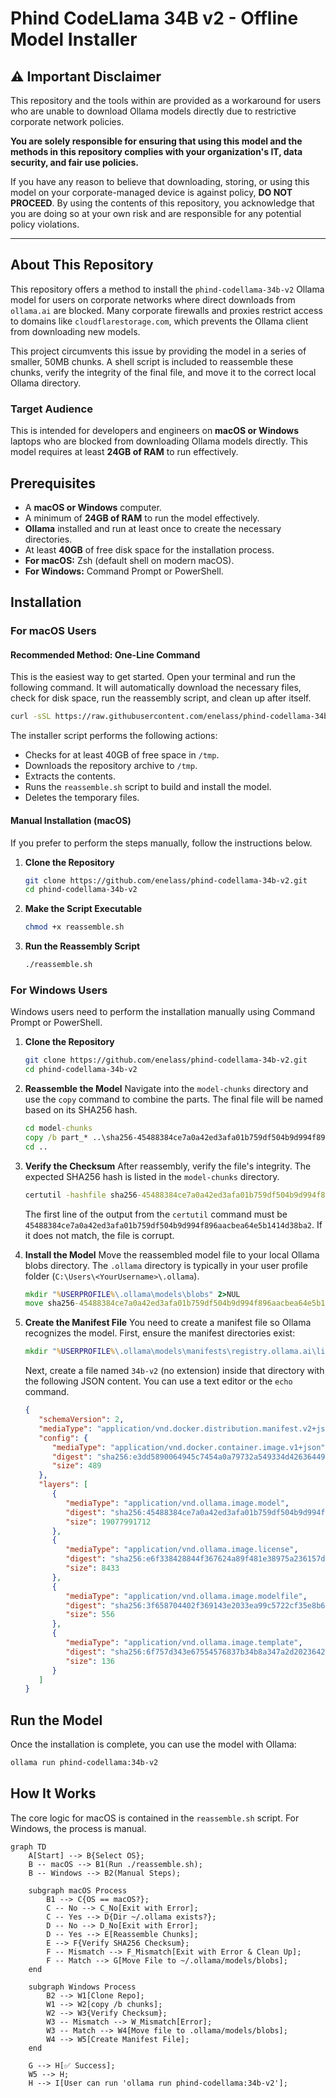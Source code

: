 # Phind CodeLlama 34B v2 - Offline Model Installer

## ⚠️ Important Disclaimer

This repository and the tools within are provided as a workaround for users who are unable to download Ollama models directly due to restrictive corporate network policies. 

**You are solely responsible for ensuring that using this model and the methods in this repository complies with your organization's IT, data security, and fair use policies.** 

If you have any reason to believe that downloading, storing, or using this model on your corporate-managed device is against policy, **DO NOT PROCEED**. By using the contents of this repository, you acknowledge that you are doing so at your own risk and are responsible for any potential policy violations.

---

## About This Repository

This repository offers a method to install the `phind-codellama-34b-v2` Ollama model for users on corporate networks where direct downloads from `ollama.ai` are blocked. Many corporate firewalls and proxies restrict access to domains like `cloudflarestorage.com`, which prevents the Ollama client from downloading new models.

This project circumvents this issue by providing the model in a series of smaller, 50MB chunks. A shell script is included to reassemble these chunks, verify the integrity of the final file, and move it to the correct local Ollama directory.

### Target Audience

This is intended for developers and engineers on **macOS or Windows** laptops who are blocked from downloading Ollama models directly. This model requires at least **24GB of RAM** to run effectively.

## Prerequisites

- A **macOS or Windows** computer.
- A minimum of **24GB of RAM** to run the model effectively.
- **Ollama** installed and run at least once to create the necessary directories.
- At least **40GB** of free disk space for the installation process.
- **For macOS:** Zsh (default shell on modern macOS).
- **For Windows:** Command Prompt or PowerShell.

## Installation

### For macOS Users

#### Recommended Method: One-Line Command

This is the easiest way to get started. Open your terminal and run the following command. It will automatically download the necessary files, check for disk space, run the reassembly script, and clean up after itself.

```sh
curl -sSL https://raw.githubusercontent.com/enelass/phind-codellama-34b-v2/main/install.sh | zsh
```

The installer script performs the following actions:
- Checks for at least 40GB of free space in `/tmp`.
- Downloads the repository archive to `/tmp`.
- Extracts the contents.
- Runs the `reassemble.sh` script to build and install the model.
- Deletes the temporary files.

#### Manual Installation (macOS)

If you prefer to perform the steps manually, follow the instructions below.

1.  **Clone the Repository**
    ```sh
    git clone https://github.com/enelass/phind-codellama-34b-v2.git
    cd phind-codellama-34b-v2
    ```

2.  **Make the Script Executable**
    ```sh
    chmod +x reassemble.sh
    ```

3.  **Run the Reassembly Script**
    ```sh
    ./reassemble.sh
    ```

### For Windows Users

Windows users need to perform the installation manually using Command Prompt or PowerShell.

1.  **Clone the Repository**
    ```sh
    git clone https://github.com/enelass/phind-codellama-34b-v2.git
    cd phind-codellama-34b-v2
    ```

2.  **Reassemble the Model**
    Navigate into the `model-chunks` directory and use the `copy` command to combine the parts. The final file will be named based on its SHA256 hash.
    ```cmd
    cd model-chunks
    copy /b part_* ..\sha256-45488384ce7a0a42ed3afa01b759df504b9d994f896aacbea64e5b1414d38ba2
    cd ..
    ```

3.  **Verify the Checksum**
    After reassembly, verify the file's integrity. The expected SHA256 hash is listed in the `model-chunks` directory.
    ```cmd
    certutil -hashfile sha256-45488384ce7a0a42ed3afa01b759df504b9d994f896aacbea64e5b1414d38ba2 SHA256
    ```
    The first line of the output from the `certutil` command must be `45488384ce7a0a42ed3afa01b759df504b9d994f896aacbea64e5b1414d38ba2`. If it does not match, the file is corrupt.

4.  **Install the Model**
    Move the reassembled model file to your local Ollama blobs directory. The `.ollama` directory is typically in your user profile folder (`C:\Users\<YourUsername>\.ollama`).
    ```cmd
    mkdir "%USERPROFILE%\.ollama\models\blobs" 2>NUL
    move sha256-45488384ce7a0a42ed3afa01b759df504b9d994f896aacbea64e5b1414d38ba2 "%USERPROFILE%\.ollama\models\blobs"
    ```

5. **Create the Manifest File**
   You need to create a manifest file so Ollama recognizes the model. 
   First, ensure the manifest directories exist:
   ```cmd
   mkdir "%USERPROFILE%\.ollama\models\manifests\registry.ollama.ai\library\phind-codellama" 2>NUL
   ```
   Next, create a file named `34b-v2` (no extension) inside that directory with the following JSON content. You can use a text editor or the `echo` command.
   
   ```json
   {
      "schemaVersion": 2,
      "mediaType": "application/vnd.docker.distribution.manifest.v2+json",
      "config": {
         "mediaType": "application/vnd.docker.container.image.v1+json",
         "digest": "sha256:e3dd5890064945c7454a0a79732a549334d4263644996205251b644555451698",
         "size": 489
      },
      "layers": [
         {
            "mediaType": "application/vnd.ollama.image.model",
            "digest": "sha256:45488384ce7a0a42ed3afa01b759df504b9d994f896aacbea64e5b1414d38ba2",
            "size": 19077991712
         },
         {
            "mediaType": "application/vnd.ollama.image.license",
            "digest": "sha256:e6f338428844f367624a89f481e38975a236157d352cd4833c5400f53159254b",
            "size": 8433
         },
         {
            "mediaType": "application/vnd.ollama.image.modelfile",
            "digest": "sha256:3f658704402f369143e2033ea99c5722cf35e8b62a4b3c88e1eac7941a675ad2",
            "size": 556
         },
         {
            "mediaType": "application/vnd.ollama.image.template",
            "digest": "sha256:6f757d343e67554576837b34b8a347a2d20236424251428834c795d8a1b40ebb",
            "size": 136
         }
      ]
   }
   ```

## Run the Model

Once the installation is complete, you can use the model with Ollama:
```sh
ollama run phind-codellama:34b-v2
```

## How It Works

The core logic for macOS is contained in the `reassemble.sh` script. For Windows, the process is manual.

```mermaid
graph TD
    A[Start] --> B{Select OS};
    B -- macOS --> B1(Run ./reassemble.sh);
    B -- Windows --> B2(Manual Steps);
    
    subgraph macOS Process
        B1 --> C{OS == macOS?};
        C -- No --> C_No[Exit with Error];
        C -- Yes --> D{Dir ~/.ollama exists?};
        D -- No --> D_No[Exit with Error];
        D -- Yes --> E[Reassemble Chunks];
        E --> F{Verify SHA256 Checksum};
        F -- Mismatch --> F_Mismatch[Exit with Error & Clean Up];
        F -- Match --> G[Move File to ~/.ollama/models/blobs];
    end

    subgraph Windows Process
        B2 --> W1[Clone Repo];
        W1 --> W2[copy /b chunks];
        W2 --> W3{Verify Checksum};
        W3 -- Mismatch --> W_Mismatch[Error];
        W3 -- Match --> W4[Move file to .ollama/models/blobs];
        W4 --> W5[Create Manifest File];
    end

    G --> H[✅ Success];
    W5 --> H;
    H --> I[User can run 'ollama run phind-codellama:34b-v2'];
```
